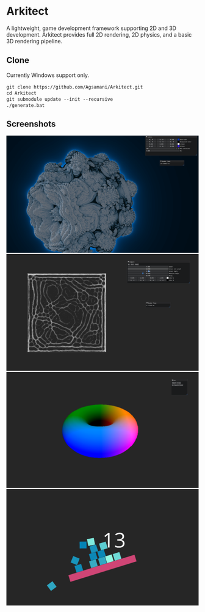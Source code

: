 # Arkitect
A lightweight, game development framework supporting 2D and 3D development. Arkitect provides full 2D rendering, 2D physics, and a basic 3D rendering pipeline. 

## Clone
Currently Windows support only.
```
git clone https://github.com/Agsamani/Arkitect.git
cd Arkitect
git submodule update --init --recursive 
./generate.bat
```

## Screenshots
![MandleBulb](Readme/MandleBulb.png)
![MandleBulb](Readme/Compute.png)
![MandleBulb](Readme/Donut.png)
![MandleBulb](Readme/Physics.png)


